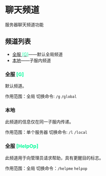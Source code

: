 # 聊天频道

服务器聊天频道功能

## 频道列表
* [全服 <font color=#00fb9a>[G]</font>](#global)——默认全局频道
* [本地](#local)——子服内频道

### <a id=global> 全服 <font color=#00fb9a>[G]</font> </a>

默认频道。

作用范围：全局
切换命令: `/g` `/global`

### <a id=local> 本地 </a>

此频道的信息仅在同一子服内传递。

作用范围：单个服务器
切换命令: `/l` `/local`

### <a id=helpop> 全服 <font color=#00fb9a>[HelpOp]</font> </a>

此频道用于向管理员请求帮助，具有更醒目的标志。

作用范围：全局
切换命令：`/helpme` `helpop`